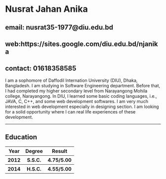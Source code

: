 <html>
<body>

<h1><b> Nusrat Jahan Anika</b></h1> 
<h2>email: nusrat35-1977@diu.edu.bd</h2>
<h2>web:https://sites.google.com/diu.edu.bd/njanika</h2>
<h2>contact: 01618358585</h2>

<p> I am a sophomore of Daffodil Internation University (DIU), Dhaka, Bangladesh. I am studying in Software Engineering department. Before that, I had completed my higher secondary level from Narayangong Mohila college, Narayangong. In DIU, I learned some basic coding languages, i.e., JAVA, C, C++, and some web development softwares. I am very much interested in web development especially in designing section. I am looking for a solid opportunity where I can real life experiences of these development. </p>
<hr>
<h2>Education</h2>
<table>
  <tr>
    <th>Year</th>
    <th>Degree</th>
    <th>Result</th>
  </tr>
  <tr>
    <th>2012</th>
    <th>S.S.C.</th>
    <th>4.75/5.00</th>
  </tr>

  <tr>
    <th>2014</th>
    <th>H.S.C.</th>
    <th>4.55/5.00</th>
  </tr>

</body>
</html>


 
